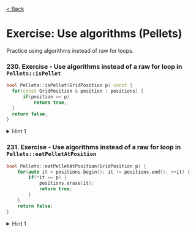 [< Back](../README.md)

# Exercise: Use algorithms (Pellets)

Practice using algorithms instead of raw for loops.

### 230. Exercise - Use algorithms instead of a raw for loop in `Pellets::isPellet`

```cpp
bool Pellets::isPellet(GridPosition p) const {
  for(const GridPosition & position : positions) {
      if(position == p)
          return true;
  }
  return false;
}
```

<details>
   <summary>Hint 1</summary>

Look into [std::all_of, std::any_of, std::none_of](https://en.cppreference.com/w/cpp/algorithm/all_any_none_of).

</details>

### 231. Exercise - Use algorithms instead of a raw for loop in `Pellets::eatPelletAtPosition`

```cpp
bool Pellets::eatPelletAtPosition(GridPosition p) {
    for(auto it = positions.begin(); it != positions.end(); ++it) {
        if(*it == p) {
            positions.erase(it);
            return true;
        }
    }
    return false;
}
```

<details>
   <summary>Hint 1</summary>

Look at the slides.

</details>
